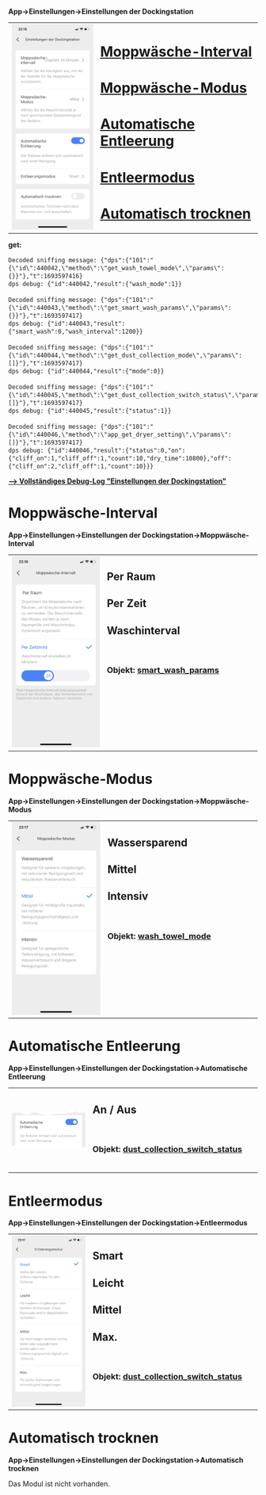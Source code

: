 **App->Einstellungen->Einstellungen der Dockingstation**

<table><tr>
<td align="center" width="450px">
<img src="https://github.com/spacerx/s7maxvUltra.sniffing/blob/main/screenshots/dock-einstellungen.png" width="300px"/>
</td>
<td valign="top" width="500px">

# [Moppwäsche-Interval](#moppwäsche-interval-1)
# [Moppwäsche-Modus](#moppwäsche-modus-1)
# [Automatische Entleerung](#automatische-entleerung-1)
# [Entleermodus](#entleermodus-1)
# [Automatisch trocknen](#automatisch-trocknen-1)
</td>
</tr></table>

**get:**

    Decoded sniffing message: {"dps":{"101":"{\"id\":440042,\"method\":\"get_wash_towel_mode\",\"params\":{}}"},"t":1693597416}
    dps debug: {"id":440042,"result":{"wash_mode":1}}
    
    Decoded sniffing message: {"dps":{"101":"{\"id\":440043,\"method\":\"get_smart_wash_params\",\"params\":{}}"},"t":1693597417}
    dps debug: {"id":440043,"result":{"smart_wash":0,"wash_interval":1200}}

    Decoded sniffing message: {"dps":{"101":"{\"id\":440044,\"method\":\"get_dust_collection_mode\",\"params\":[]}"},"t":1693597417}
    dps debug: {"id":440044,"result":{"mode":0}}

    Decoded sniffing message: {"dps":{"101":"{\"id\":440045,\"method\":\"get_dust_collection_switch_status\",\"params\":[]}"},"t":1693597417}
    dps debug: {"id":440045,"result":{"status":1}}

    Decoded sniffing message: {"dps":{"101":"{\"id\":440046,\"method\":\"app_get_dryer_setting\",\"params\":[]}"},"t":1693597417}
    dps debug: {"id":440046,"result":{"status":0,"on":{"cliff_on":1,"cliff_off":1,"count":10,"dry_time":10800},"off":{"cliff_on":2,"cliff_off":1,"count":10}}}

**[--> Vollständiges Debug-Log "Einstellungen der Dockingstation"](https://github.com/spacerx/s7maxvUltra.sniffing/blob/main/logs/einstellungen-dockingstation.log)**

# Moppwäsche-Interval
**App->Einstellungen->Einstellungen der Dockingstation->Moppwäsche-Interval**
<table><tr>
<td align="center" width="450px">
<img src="https://github.com/spacerx/s7maxvUltra.sniffing/blob/main/screenshots/moppwasch-interval.png" width="300px"/>
</td>
<td valign="top" width="500px">

## Per Raum
## Per Zeit
## Waschinterval
<br>

### Objekt: [smart_wash_params](Objekte#smart_wash_params)
</td>
</tr></table>

# Moppwäsche-Modus
**App->Einstellungen->Einstellungen der Dockingstation->Moppwäsche-Modus**
<table><tr>
<td align="center" width="450px">
<img src="https://github.com/spacerx/s7maxvUltra.sniffing/blob/main/screenshots/moppwasch-modus.png" width="300px"/>
</td>
<td valign="top" width="500px">

## Wassersparend
## Mittel
## Intensiv
<br>

### Objekt: [wash_towel_mode](Objekte#wash_towel_mode)
</td>
</tr></table>

# Automatische Entleerung
**App->Einstellungen->Einstellungen der Dockingstation->Automatische Entleerung**
<table><tr>
<td align="center" width="450px">
<img src="https://github.com/spacerx/s7maxvUltra.sniffing/blob/main/screenshots/automatische-entleerung.png" width="300px"/>    
</td>
<td valign="top" width="500px">

## An / Aus
<br>

### Objekt: [dust_collection_switch_status](Objekte#dust_collection_switch_status)
<br>
</td>
</tr></table>

# Entleermodus
**App->Einstellungen->Einstellungen der Dockingstation->Entleermodus**
<table><tr>
<td align="center" width="450px">
<img src="https://github.com/spacerx/s7maxvUltra.sniffing/blob/main/screenshots/entleerungsmodus.png" width="300px"/>
</td>
<td valign="top" width="500px">

## Smart
## Leicht
## Mittel
## Max.
<br>

### Objekt: [dust_collection_switch_status](Objekte#dust_collection_switch_status)
</td>
</tr></table>

# Automatisch trocknen
**App->Einstellungen->Einstellungen der Dockingstation->Automatisch trocknen**

Das Modul ist nicht vorhanden.
